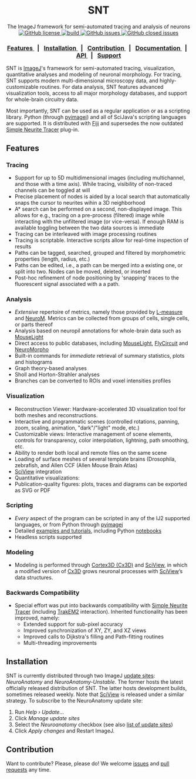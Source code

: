 <h1 align="center">SNT</h1>
<div align="center">
  The ImageJ framework for semi-automated tracing and analysis of neurons
</div>
<div align="center">
  <!-- License -->
  <a href="https://github.com/morphonets/SNT/blob/master/LICENSE.txt">
    <img alt="GitHub license" src="https://img.shields.io/github/license/morphonets/SNT">
  </a>
  <!-- Build Status -->
  <a href="https://travis-ci.org/fiji/SNT">
    <img alt="build" src="https://travis-ci.org/morphonets/SNT.svg?branch=master">
  </a>
    <!-- Issues -->
  <a href="https://github.com/morphonets/SNT/issues">
    <img alt="GitHub issues" src="https://img.shields.io/github/issues/morphonets/SNT">
  </a>
  <a href="https://github.com/morphonets/SNT/issues">
    <img alt="GitHub closed issues" src="https://img.shields.io/github/issues-closed/morphonets/SNT">
  </a>
</div>
<div align="center">
  <h3>
    <a href="#Features">
      Features
    </a>
    <span style="margin:.5em">|</span>
    <a href="#Installation">
      Installation
    </a>
    <span style="margin:.5em">|</span>
    <a href="#Contribution">
      Contribution
    </a>
    <span style="margin:.5em">|</span>
    <a href="https://imagej.net/SNT">
       Documentation
    </a>
    <span style="margin:.5em">|</span>
    <a href="https://morphonets.github.io/SNT/">
      API
    </a>
    <span style="margin:.5em">|</span>
    <a href="https://forum.image.sc/tag/SNT">
      Support
    </a>
  </h3>
</div>



SNT is [ImageJ](https://imagej.net/)'s framework for semi-automated tracing, visualization, quantitative analyses and modeling of neuronal morphology. For tracing, SNT supports modern multi-dimensional microscopy data, and highly-customizable routines. For data analysis, SNT features advanced visualization tools, access to all major morphology databases, and support for whole-brain circuitry data.

Most importantly, SNT can be used as a regular application or as a scripting library. Python (through [pyimagej](https://github.com/imagej/pyimagej)) and  all of SciJava's scripting languages are supported. It is distributed with [Fiji](https://imagej.net/Fiji) and supersedes the now outdated [Simple Neurite Tracer](https://github.com/fiji/SNT) plug-in.


## Features

### Tracing
* Support for up to 5D multidimensional images (including multichannel, and those with a time axis).
  While tracing, visibility of non-traced channels can be toggled at will
* Precise placement of nodes is aided by a local search that automatically snaps the cursor to neurites wihin a 3D neighborhood
* A* search can be performed on a second, non-displayed image.
  This allows for e.g., tracing on a pre-process (filtered) image while interacting with the unfiltered image (or vice-versa).
  If enough RAM is available toggling between the two data sources is immediate
* Tracing can be interleaved with image processing routines
* Tracing is scriptable. Interactive scripts allow for real-time inspection of results
* Paths can be tagged, searched, grouped and filtered by morphometric properties (length, radius, etc.)
* Paths can be edited, i.e., a path can be merged into a existing one, or split into two. Nodes can be moved, deleted, or inserted
* Post-hoc refinement of node positioning by 'snapping' traces to the fluorescent signal associated with a a path.

### Analysis
* *Extensive* repertoire of metrics, namely those provided by [L-measure](http://cng.gmu.edu:8080/Lm/help/index.htm) and [NeuroM](https://github.com/BlueBrain/NeuroM). Metrics can be collected from groups of cells, single cells, or parts thereof
* Analysis based on neuropil annotations for whole-brain data such as [MouseLight](https://ml-neuronbrowser.janelia.org/)
* Direct access to public databases, including [MouseLight](https://ml-neuronbrowser.janelia.org/), [FlyCircuit](http://www.flycircuit.tw) and [NeuroMorpho](http://neuromorpho.org/)
* Built-in commands for *immediate* retrieval of summary statistics, plots and histograms
* Graph theory-based analyses
* Sholl and Horton-Strahler analyses
* Branches can be converted to ROIs and voxel intensities profiles

### Visualization
* Reconstruction Viewer: Hardware-accelerated 3D visualization tool for both meshes and reconstructions.
* Interactive and programmatic scenes (controlled rotations, panning, zoom, scaling, animation,  "dark"/"light" mode, etc.)
* Customizable views: Interactive management of scene elements, controls for transparency, color interpolation, lightning, path smoothing, etc.
* Ability to render both local and remote files on the same scene
* Loading of surface meshes of several template brains (Drosophila, zebrafish, and Allen CCF (Allen Mouse Brain Atlas)
* [SciView](https://github.com/scenerygraphics/sciview) integration
* Quantitative visualizations: 
* Publication-quality figures: plots, traces and diagrams can be exported as SVG or PDF

### Scripting
* *Every* aspect of the program can be scripted in any of the IJ2 supported languages, or from Python through [pyimagej](https://github.com/imagej/pyimagej)
* Detailed [examples and tutorials](https://imagej.net/SNT:_Scripting), including Python [notebooks](https://github.com/morphonets/SNT/tree/master/notebooks)
* Headless scripts supported

### Modeling
* Modeling is performed through [Cortex3D (Cx3D)](https://github.com/morphonets/cx3d) and [SciView](https://imagej.net/SciView "SciView"), in which a modified version of [Cx3D](https://github.com/morphonets/cx3d) grows neuronal processes with [SciView](https://imagej.net/SciView)’s data structures.

### Backwards Compatibility
* Special effort was put into backwards compatibility with  [Simple Neurite Tracer](https://github.com/fiji/SNT)  (including [TrakEM2](https://github.com/trakem2/TrakEM2) interaction). Inherited functionality has been improved, namely:
  * Extended support for sub-pixel accuracy
  * Improved synchronization of XY, ZY, and XZ views
  * Improved calls to Dijkstra's filling and Path-fitting routines
  * Multi-threading improvements


## Installation
SNT is currently distributed through two ImageJ [update sites](https://imagej.net/Update_Sites): *NeuroAnatomy* and *NeuroAnatomy-Unstable*. The former hosts the latest officially  released distribution of SNT. The latter  hosts development builds, sometimes released weekly. Note that [SciView](https://imagej.net/SciView) is released under a similar strategy. To subscribe to the NeuroAnatomy update site:

1.  Run *Help › Update...*
2.  Click *Manage update sites*
3.  Select the *Neuroanatomy* checkbox (see also [list of update sites](https://imagej.github.io/list-of-update-sites/))
4.  Click *Apply changes* and Restart ImageJ.


## Contribution
Want to contribute? Please, please do! We welcome [issues](https://github.com/morphonets/SNT/issues) and [pull requests](https://github.com/morphonets/SNT/pulls) any time.
